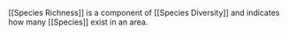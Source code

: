 [[Species Richness]] is a component of [[Species Diversity]] and indicates how many [[Species]] exist in an area. 